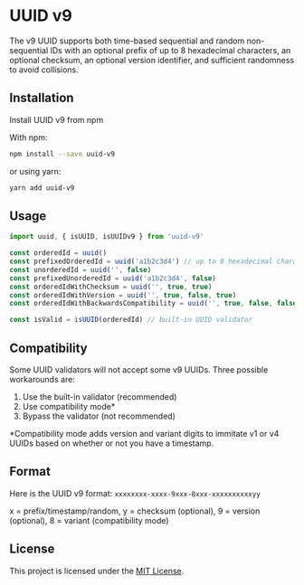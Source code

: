 # UUID v9

 The v9 UUID supports both time-based sequential and random non-sequential IDs with an optional prefix of up to 8 hexadecimal characters, an optional checksum, an optional version identifier, and sufficient randomness to avoid collisions.

<!-- To learn more about UUID v9, please visit the website: https://uuid-v9.jhunt.dev -->

## Installation

Install UUID v9 from npm

With npm:
```bash
npm install --save uuid-v9
```
or using yarn:
```bash
yarn add uuid-v9
```

## Usage

```javascript
import uuid, { isUUID, isUUIDv9 } from 'uuid-v9' 

const orderedId = uuid()
const prefixedOrderedId = uuid('a1b2c3d4') // up to 8 hexadecimal characters
const unorderedId = uuid('', false)
const prefixedUnorderedId = uuid('a1b2c3d4', false)
const orderedIdWithChecksum = uuid('', true, true)
const orderedIdWithVersion = uuid('', true, false, true)
const orderedIdWithBackwardsCompatibility = uuid('', true, false, false, true)

const isValid = isUUID(orderedId) // built-in UUID validator
```

## Compatibility

Some UUID validators will not accept some v9 UUIDs. Three possible workarounds are:

1) Use the built-in validator (recommended)
2) Use compatibility mode*
3) Bypass the validator (not recommended)

*Compatibility mode adds version and variant digits to immitate v1 or v4 UUIDs based on whether or not you have a timestamp.

## Format

Here is the UUID v9 format: `xxxxxxxx-xxxx-9xxx-8xxx-xxxxxxxxxxyy`

x = prefix/timestamp/random, y = checksum (optional), 9 = version (optional), 8 = variant (compatibility mode)

## License

This project is licensed under the [MIT License](LICENSE).